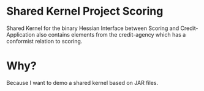 # Shared Kernel Project Scoring

Shared Kernel for the binary Hessian Interface between Scoring and Credit-Application also contains elements from the credit-agency which has a conformist relation to scoring.


# Why?
Because I want to demo a shared kernel based on JAR files.
